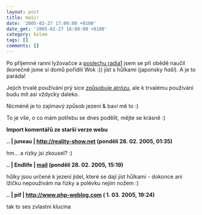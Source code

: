 ```yaml
---
layout: post
title: Haši!
date: '2005-02-27 17:00:00 +0100'
date_gmt: '2005-02-27 16:00:00 +0100'
category: kolem
tags: []
comments: []
---
```

<p>Po příjemné ranní lyžovačce a <a href="http://www.radio1.cz">poslechu radia1</a>
jsem se při obědě naučil (konečně jsme si domů pořídili
Wok :)) jíst s hůlkami (japonsky <em>haši</em>). A je to paráda!</p>
<p>Jejich trvalé používání prý sice <a href="http://www.novinky.cz/02/15/52.html">způsobuje atrózu</a>,
ale k trvalému používání budu mít asi vždycky daleko.</p>
<p>Nicméně je to zajímavý způsob jezení &amp; baví mě to :)</p>
<p>To je vše, o co mám potřebu se dnes podělit, mějte se krásně :)</p>
<div class="import-komentaru">
<p><strong>Import komentářů ze starší verze webu</strong></p>
<div class="comment">
<p style="font-weight:bold"><span class="compredmet">..</span> | <span class="comname">juneau</span> |  <a href="http://reality-show.net">http://reality-show.net</a> (pondělí&nbsp;28.&nbsp;02.&nbsp;2005,&nbsp;01:35)</p>
<p>hm... a rizky jsi zkousel? :) </p>
</div>
<div class="comment">
<p style="font-weight:bold"><span class="compredmet">..</span> | <span class="comname">Endlife</span> |  <a href="mailto:jan.martinek@post.cz">mail</a> (pondělí&nbsp;28.&nbsp;02.&nbsp;2005,&nbsp;15:19)</p>
<p>hůlky jsou určené k jezení jídel, které se dají jíst hůlkami - dokonce ani lžičku nepoužívám na řízky a polévku nejím nožem :) </p>
</div>
<div class="comment">
<p style="font-weight:bold"><span class="compredmet">..</span> | <span class="comname">pif</span> |  <a href="http://www.php-weblog.com">http://www.php-weblog.com</a> (&nbsp;1.&nbsp;03.&nbsp;2005,&nbsp;19:24)</p>
<p>tak to ses zvlastni klucina </p>
</div>
</div>
